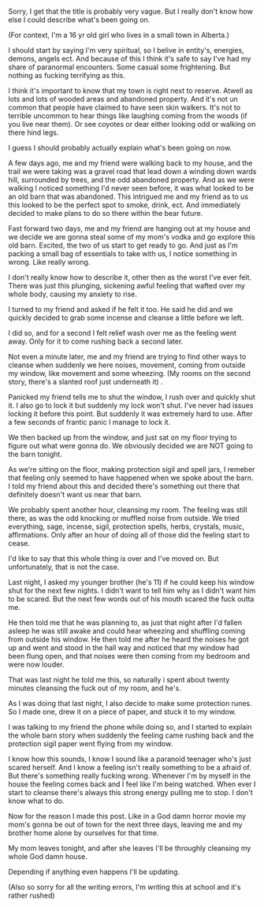 Sorry, I get that the title is probably very vague. But I really don't know how else I could describe what's been going on. 

(For context, I'm a 16 yr old girl who lives in a small town in Alberta.)

I should start by saying I'm very spiritual, so I belive in entity's, energies, demons, angels ect. And because of this I think it's safe to say I've had my share of paranormal encounters. Some casual some frightening. But nothing as fucking terrifying as this. 

I think it's important to know that my town is right next to reserve. Atwell as lots and lots of wooded areas and abandoned property. And it's not un common that people have claimed to have seen skin walkers. It's not to terrible uncommon to hear things like laughing coming from the woods (if you live near them). Or see coyotes or dear either looking odd or walking on there hind legs.

I guess I should probably actually explain what's been going on now. 

A few days ago, me and my friend were walking back to my house, and the trail we were taking was a gravel road that lead down a  winding down wards hill, surrounded by trees, and the odd abandoned property. And as we were walking I noticed something I'd never seen before,  it was what looked to be an old barn that was abandoned. This intrigued me and my friend as to us this looked to be the perfect spot to smoke, drink, ect. And immediately decided to make plans to do so there within the bear future. 

Fast forward two days, me and my friend are hanging out at my house and we decide we are gonna steal some of my mom's vodka and go explore this old barn. Excited, the two of us start to get ready to go. And just as I'm packing a small bag of essentials to take with us, I notice something in wrong. Like really wrong. 

I don't really know how to describe it, other then as the worst I've ever felt. There was just this plunging, sickening awful feeling that wafted over my whole body, causing my anxiety to rise. 

I turned to my friend and asked if he felt it too. He said he did and we quickly decided to grab some incense and cleanse a little before we left. 

I did so, and for a second I felt relief wash over me as the feeling went away. Only for it to come rushing back a second later. 

Not even a minute later, me and my friend are trying to find other ways to cleanse when suddenly we here noises, movement, coming from outside my window, like movement and some wheezing. (My rooms on the second story, there's a slanted roof just underneath it) .

Panicked my friend tells me to shut the window, I rush over and quickly shut it. I also go to lock it but suddenly my lock won't shut. I've never had issues locking it before this point. But suddenly it was extremely hard to use. After a few seconds of frantic panic I manage to lock it. 

We then backed up from the window, and just sat on my floor trying to figure out what were gonna do. We obviously decided we are NOT going to the barn tonight. 

As we're sitting on the floor, making protection sigil and spell jars, I remeber that feeling only seemed to have happened when we spoke about the barn. I told my friend about this and decided there's something out there that definitely doesn't want us near that barn. 

We probably spent another hour, cleansing my room. The feeling was still there, as was the odd knocking or muffled noise from outside. We tried everything, sage, incense, sigil, protection spells, herbs, crystals, music, affirmations. Only after an hour of doing all of those did the feeling start to cease. 


I'd like to say that this whole thing is over and I've moved on. But unfortunately, that is not the case. 

Last night, I asked my younger brother (he's 11) if he could keep his window shut for the next few nights. I didn't want to tell him why as I didn't want him to be scared. But the next few words out of his mouth scared the fuck outta me. 

He then told me that he was planning to, as just that night after I'd fallen asleep he was still awake and could hear wheezing and shuffling coming from outside his window. He then told me after he heard the noises he got up and went and stood in the hall way and noticed that my window had been flung open, and that noises were then coming from my bedroom and were now louder. 

That was last night he told me this, so naturally i spent about twenty minutes cleansing the fuck out of my room, and he's. 

As I was doing that last night, I also decide to make some protection runes. So I made one, drew it on a piece of paper, and stuck it to my window. 

I was talking to my friend the phone while doing so, and I started to explain the whole barn story when suddenly the feeling came rushing back and the protection sigil paper went flying from my window. 

I know how this sounds, I know I sound like a paranoid teenager who's just scared herself. And I know a feeling isn't really something to be a afraid of. But there's something really fucking wrong. Whenever I'm by myself in the house the feeling comes back and I feel like I'm being watched. When ever I start to cleanse there's always this strong energy pulling me to stop. I don't know what to do. 

Now for the reason I made this post. Like in a God damn horror movie my mom's gonna be out of town for the next three days, leaving me and my brother home alone by ourselves for that time. 

My mom leaves tonight, and after she leaves I'll be throughly cleansing my whole God damn house. 

Depending if anything even happens I'll be updating. 

(Also so sorry for all the writing errors, I'm writing this at school and it's rather rushed)